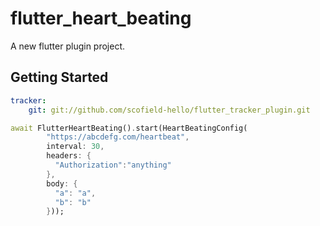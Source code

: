 # flutter_heart_beating

A new flutter plugin project.

## Getting Started

```yaml
tracker:
    git: git://github.com/scofield-hello/flutter_tracker_plugin.git
```

```dart
await FlutterHeartBeating().start(HeartBeatingConfig(
        "https://abcdefg.com/heartbeat",
        interval: 30,
        headers: {
          "Authorization":"anything"
        },
        body: {
          "a": "a",
          "b": "b"
        }));
```
